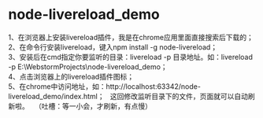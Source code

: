 # node-livereload_demo  

1、在浏览器上安装livereload插件，我是在chrome应用里面直接搜索后下载的；  
2、在命令行安装livereload，键入npm install -g node-livereload；  
3、安装后在cmd指定你要监听的目录：livereload -p 目录地址。如：livereload -p E:\WebstormProjects\node-livereload_demo；  
4、点击浏览器上的livereload插件图标；  
5、在chrome中访问地址，如：http://localhost:63342/node-livereload_demo/index.html；  
这回修改监听目录下的文件，页面就可以自动刷新啦。  
（吐槽：等一小会，才刷新，有点慢）
